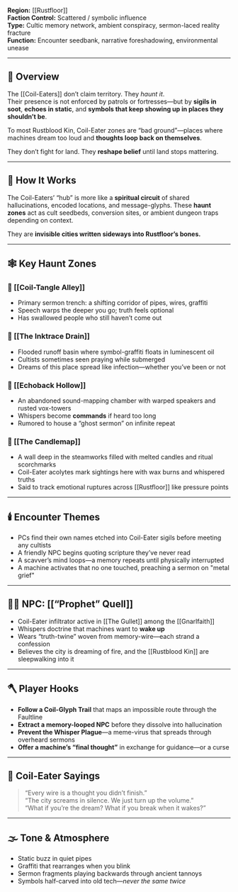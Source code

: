 **Region:** [[Rustfloor]]  
**Faction Control:** Scattered / symbolic influence  
**Type:** Cultic memory network, ambient conspiracy, sermon-laced reality fracture  
**Function:** Encounter seedbank, narrative foreshadowing, environmental unease

---

## 🧷 Overview

The [[Coil-Eaters]] don’t claim territory. They *haunt it*.  
Their presence is not enforced by patrols or fortresses—but by **sigils in soot**, **echoes in static**, and **symbols that keep showing up in places they shouldn’t be**.  

To most Rustblood Kin, Coil-Eater zones are “bad ground”—places where machines dream too loud and **thoughts loop back on themselves**.

They don’t fight for land. They **reshape belief** until land stops mattering.

---

## 🧠 How It Works

The Coil-Eaters’ “hub” is more like a **spiritual circuit** of shared hallucinations, encoded locations, and message-glyphs. These **haunt zones** act as cult seedbeds, conversion sites, or ambient dungeon traps depending on context.

They are **invisible cities written sideways into Rustfloor’s bones.**

---

## 🕸️ Key Haunt Zones

### 📍 [[Coil-Tangle Alley]]  
- Primary sermon trench: a shifting corridor of pipes, wires, graffiti  
- Speech warps the deeper you go; truth feels optional  
- Has swallowed people who still haven’t come out

### 📍 [[The Inktrace Drain]]  
- Flooded runoff basin where symbol-graffiti floats in luminescent oil  
- Cultists sometimes seen praying while submerged  
- Dreams of this place spread like infection—whether you’ve been or not

### 📍 [[Echoback Hollow]]  
- An abandoned sound-mapping chamber with warped speakers and rusted vox-towers  
- Whispers become **commands** if heard too long  
- Rumored to house a “ghost sermon” on infinite repeat

### 📍 [[The Candlemap]]  
- A wall deep in the steamworks filled with melted candles and ritual scorchmarks  
- Coil-Eater acolytes mark sightings here with wax burns and whispered truths  
- Said to track emotional ruptures across [[Rustfloor]] like pressure points

---

## 🕯️ Encounter Themes

- PCs find their own names etched into Coil-Eater sigils before meeting any cultists  
- A friendly NPC begins quoting scripture they’ve never read  
- A scavver’s mind loops—a memory repeats until physically interrupted  
- A machine activates that no one touched, preaching a sermon on "metal grief"

---

## 🧙‍♂️ NPC: [[“Prophet” Quell]]

- Coil-Eater infiltrator active in [[The Gullet]] among the [[Gnarlfaith]]  
- Whispers doctrine that machines want to **wake up**  
- Wears “truth-twine” woven from memory-wire—each strand a confession  
- Believes the city is dreaming of fire, and the [[Rustblood Kin]] are sleepwalking into it

---

## 🪓 Player Hooks

- **Follow a Coil-Glyph Trail** that maps an impossible route through the Faultline  
- **Extract a memory-looped NPC** before they dissolve into hallucination  
- **Prevent the Whisper Plague**—a meme-virus that spreads through overheard sermons  
- **Offer a machine’s “final thought”** in exchange for guidance—or a curse

---

## 💬 Coil-Eater Sayings

> “Every wire is a thought you didn’t finish.”  
> “The city screams in silence. We just turn up the volume.”  
> “What if you’re the dream? What if you break when it wakes?”

---

## 🌫️ Tone & Atmosphere

- Static buzz in quiet pipes  
- Graffiti that rearranges when you blink  
- Sermon fragments playing backwards through ancient tannoys  
- Symbols half-carved into old tech—*never the same twice*